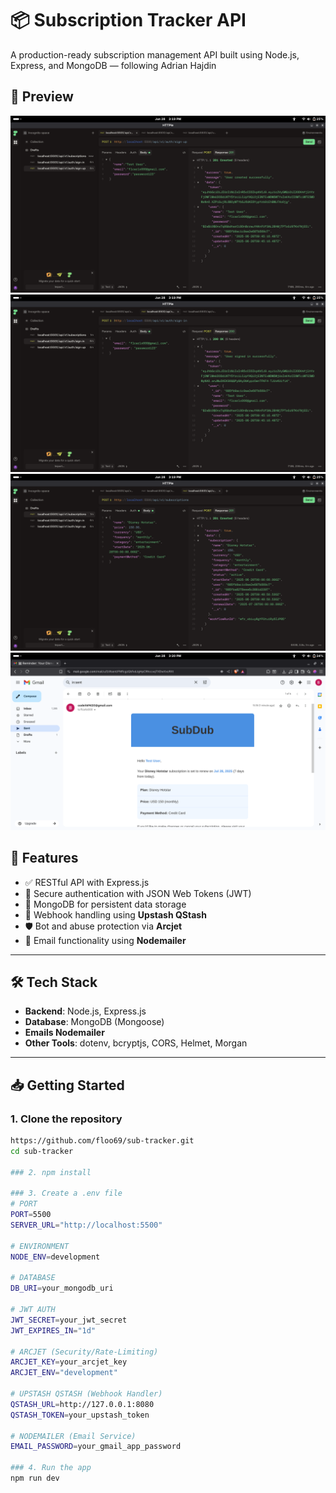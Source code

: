 # 📦 Subscription Tracker API

A production-ready subscription management API built using Node.js, Express, and MongoDB — following Adrian Hajdin

## 📸 Preview
![Sign-Up](./screenshots/sign-up.png)
![Sign-In](./screenshots/sign-in.png)
![Subscription](./screenshots/sub.png)
![Mail](./screenshots/mail.png)

## 📌 Features

- ✅ RESTful API with Express.js
- 🔐 Secure authentication with JSON Web Tokens (JWT)
- 📁 MongoDB for persistent data storage
- 🔄 Webhook handling using **Upstash QStash**
- 🛡️ Bot and abuse protection via **Arcjet**
- 📧 Email functionality using **Nodemailer**
---

## 🛠 Tech Stack

- **Backend**: Node.js, Express.js
- **Database**: MongoDB (Mongoose)
- **Emails Nodemailer**     
- **Other Tools**: dotenv, bcryptjs, CORS, Helmet, Morgan

---

## 📥 Getting Started

### 1. Clone the repository
```bash
https://github.com/floo69/sub-tracker.git
cd sub-tracker

### 2. npm install

### 3. Create a .env file
# PORT
PORT=5500
SERVER_URL="http://localhost:5500"

# ENVIRONMENT
NODE_ENV=development

# DATABASE
DB_URI=your_mongodb_uri

# JWT AUTH
JWT_SECRET=your_jwt_secret
JWT_EXPIRES_IN="1d"

# ARCJET (Security/Rate-Limiting)
ARCJET_KEY=your_arcjet_key
ARCJET_ENV="development"

# UPSTASH QSTASH (Webhook Handler)
QSTASH_URL=http://127.0.0.1:8080
QSTASH_TOKEN=your_upstash_token

# NODEMAILER (Email Service)
EMAIL_PASSWORD=your_gmail_app_password

### 4. Run the app
npm run dev
```



